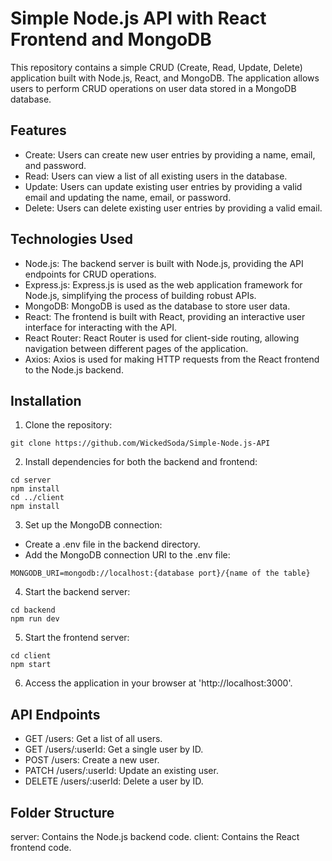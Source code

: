 # Simple Node.js API with React Frontend and MongoDB

This repository contains a simple CRUD (Create, Read, Update, Delete) application built with Node.js, React, and MongoDB. The application allows users to perform CRUD operations on user data stored in a MongoDB database.

## Features

- Create: Users can create new user entries by providing a name, email, and password.
- Read: Users can view a list of all existing users in the database.
- Update: Users can update existing user entries by providing a valid email and updating the name, email, or password.
- Delete: Users can delete existing user entries by providing a valid email.

## Technologies Used

- Node.js: The backend server is built with Node.js, providing the API endpoints for CRUD operations.
- Express.js: Express.js is used as the web application framework for Node.js, simplifying the process of building robust APIs.
- MongoDB: MongoDB is used as the database to store user data.
- React: The frontend is built with React, providing an interactive user interface for interacting with the API.
- React Router: React Router is used for client-side routing, allowing navigation between different pages of the application.
- Axios: Axios is used for making HTTP requests from the React frontend to the Node.js backend.

## Installation

1. Clone the repository:
```
git clone https://github.com/WickedSoda/Simple-Node.js-API
```

2. Install dependencies for both the backend and frontend:
```
cd server
npm install
cd ../client
npm install
```

3. Set up the MongoDB connection:
- Create a .env file in the backend directory.
- Add the MongoDB connection URI to the .env file:
```
MONGODB_URI=mongodb://localhost:{database port}/{name of the table}
```

4. Start the backend server:
```
cd backend
npm run dev
```

5. Start the frontend server:
```
cd client
npm start
```

6. Access the application in your browser at 'http://localhost:3000'.

## API Endpoints

- GET /users: Get a list of all users.
- GET /users/:userId: Get a single user by ID.
- POST /users: Create a new user.
- PATCH /users/:userId: Update an existing user.
- DELETE /users/:userId: Delete a user by ID.

## Folder Structure

server: Contains the Node.js backend code.
client: Contains the React frontend code.
